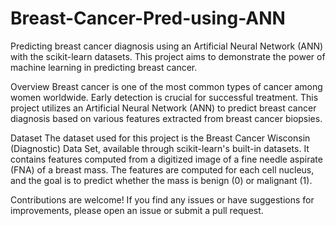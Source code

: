 # Breast-Cancer-Pred-using-ANN

Predicting breast cancer diagnosis using an Artificial Neural Network (ANN) with the scikit-learn datasets. This project aims to demonstrate the power of machine learning in predicting breast cancer.

Overview
Breast cancer is one of the most common types of cancer among women worldwide. Early detection is crucial for successful treatment. This project utilizes an Artificial Neural Network (ANN) to predict breast cancer diagnosis based on various features extracted from breast cancer biopsies.

Dataset
The dataset used for this project is the Breast Cancer Wisconsin (Diagnostic) Data Set, available through scikit-learn's built-in datasets. It contains features computed from a digitized image of a fine needle aspirate (FNA) of a breast mass. The features are computed for each cell nucleus, and the goal is to predict whether the mass is benign (0) or malignant (1).

Contributions are welcome! If you find any issues or have suggestions for improvements, please open an issue or submit a pull request.
